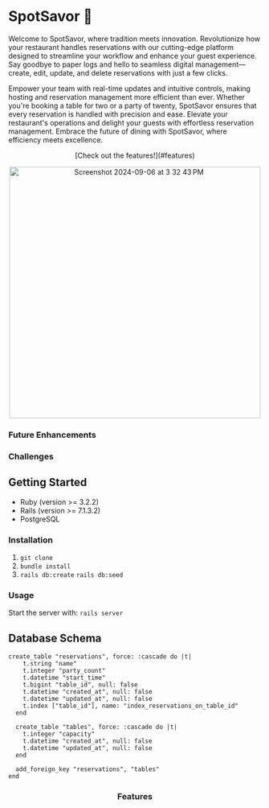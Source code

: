 # SpotSavor 🍴

Welcome to SpotSavor, where tradition meets innovation. Revolutionize how your restaurant handles reservations with our cutting-edge platform designed to streamline your workflow and enhance your guest experience. Say goodbye to paper logs and hello to seamless digital management—create, edit, update, and delete reservations with just a few clicks.

Empower your team with real-time updates and intuitive controls, making hosting and reservation management more efficient than ever. Whether you're booking a table for two or a party of twenty, SpotSavor ensures that every reservation is handled with precision and ease. Elevate your restaurant's operations and delight your guests with effortless reservation management. Embrace the future of dining with SpotSavor, where efficiency meets excellence.
<p align="center"> [Check out the features!](#features) </p> 
<p align="center">
<img width="500" alt="Screenshot 2024-09-06 at 3 32 43 PM" src="https://github.com/user-attachments/assets/b4d65b0f-f928-49f5-93c0-d732a6b230dc">
</p>

### Future Enhancements
### Challenges

## Getting Started
- Ruby (version >= 3.2.2)
- Rails (version >= 7.1.3.2)
- PostgreSQL
### Installation
1. `git clone`
2. `bundle install`
3. `rails db:create` `rails db:seed`
### Usage
Start the server with:
`rails server`

## Database Schema
```
create_table "reservations", force: :cascade do |t|
    t.string "name"
    t.integer "party_count"
    t.datetime "start_time"
    t.bigint "table_id", null: false
    t.datetime "created_at", null: false
    t.datetime "updated_at", null: false
    t.index ["table_id"], name: "index_reservations_on_table_id"
  end

  create_table "tables", force: :cascade do |t|
    t.integer "capacity"
    t.datetime "created_at", null: false
    t.datetime "updated_at", null: false
  end

  add_foreign_key "reservations", "tables"
end
```


### <p align="center">Features</p>
